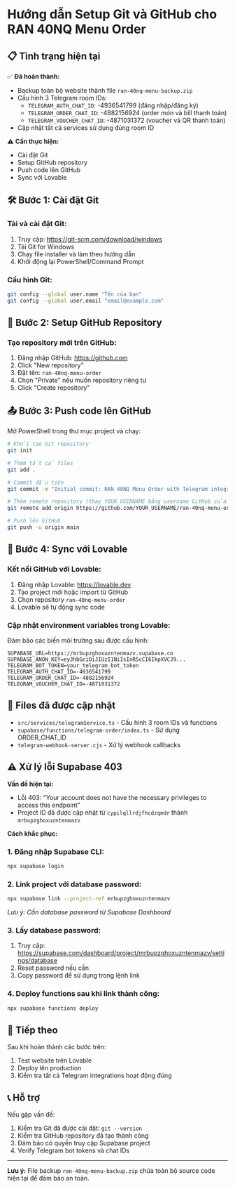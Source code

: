 # Hướng dẫn Setup Git và GitHub cho RAN 40NQ Menu Order

## 📋 Tình trạng hiện tại

✅ **Đã hoàn thành:**
- Backup toàn bộ website thành file `ran-40nq-menu-backup.zip`
- Cấu hình 3 Telegram room IDs:
  - `TELEGRAM_AUTH_CHAT_ID`: -4936541799 (đăng nhập/đăng ký)
  - `TELEGRAM_ORDER_CHAT_ID`: -4882156924 (order món và bill thanh toán)
  - `TELEGRAM_VOUCHER_CHAT_ID`: -4871031372 (voucher và QR thanh toán)
- Cập nhật tất cả services sử dụng đúng room ID

⚠️ **Cần thực hiện:**
- Cài đặt Git
- Setup GitHub repository
- Push code lên GitHub
- Sync với Lovable

## 🛠️ Bước 1: Cài đặt Git

### Tải và cài đặt Git:
1. Truy cập: https://git-scm.com/download/windows
2. Tải Git for Windows
3. Chạy file installer và làm theo hướng dẫn
4. Khởi động lại PowerShell/Command Prompt

### Cấu hình Git:
```bash
git config --global user.name "Tên của bạn"
git config --global user.email "email@example.com"
```

## 🐙 Bước 2: Setup GitHub Repository

### Tạo repository mới trên GitHub:
1. Đăng nhập GitHub: https://github.com
2. Click "New repository"
3. Đặt tên: `ran-40nq-menu-order`
4. Chọn "Private" nếu muốn repository riêng tư
5. Click "Create repository"

## 📤 Bước 3: Push code lên GitHub

Mở PowerShell trong thư mục project và chạy:

```bash
# Khởi tạo Git repository
git init

# Thêm tất cả files
git add .

# Commit đầu tiên
git commit -m "Initial commit: RAN 40NQ Menu Order with Telegram integration"

# Thêm remote repository (thay YOUR_USERNAME bằng username GitHub của bạn)
git remote add origin https://github.com/YOUR_USERNAME/ran-40nq-menu-order.git

# Push lên GitHub
git push -u origin main
```

## 🔄 Bước 4: Sync với Lovable

### Kết nối GitHub với Lovable:
1. Đăng nhập Lovable: https://lovable.dev
2. Tạo project mới hoặc import từ GitHub
3. Chọn repository `ran-40nq-menu-order`
4. Lovable sẽ tự động sync code

### Cập nhật environment variables trong Lovable:
Đảm bảo các biến môi trường sau được cấu hình:
```
SUPABASE_URL=https://mrbupzghoxuzntenmazv.supabase.co
SUPABASE_ANON_KEY=eyJhbGciOiJIUzI1NiIsInR5cCI6IkpXVCJ9...
TELEGRAM_BOT_TOKEN=your_telegram_bot_token
TELEGRAM_AUTH_CHAT_ID=-4936541799
TELEGRAM_ORDER_CHAT_ID=-4882156924
TELEGRAM_VOUCHER_CHAT_ID=-4871031372
```

## 📁 Files đã được cập nhật

- `src/services/telegramService.ts` - Cấu hình 3 room IDs và functions
- `supabase/functions/telegram-order/index.ts` - Sử dụng ORDER_CHAT_ID
- `telegram-webhook-server.cjs` - Xử lý webhook callbacks

## ⚠️ Xử lý lỗi Supabase 403

**Vấn đề hiện tại:**
- Lỗi 403: "Your account does not have the necessary privileges to access this endpoint"
- Project ID đã được cập nhật từ `cypilqllrdjfhcdzqmdr` thành `mrbupzghoxuzntenmazv`

**Cách khắc phục:**

### 1. Đăng nhập Supabase CLI:
```bash
npx supabase login
```

### 2. Link project với database password:
```bash
npx supabase link --project-ref mrbupzghoxuzntenmazv
```
*Lưu ý: Cần database password từ Supabase Dashboard*

### 3. Lấy database password:
1. Truy cập: https://supabase.com/dashboard/project/mrbupzghoxuzntenmazv/settings/database
2. Reset password nếu cần
3. Copy password để sử dụng trong lệnh link

### 4. Deploy functions sau khi link thành công:
```bash
npx supabase functions deploy
```

## 🚀 Tiếp theo

Sau khi hoàn thành các bước trên:
1. Test website trên Lovable
2. Deploy lên production
3. Kiểm tra tất cả Telegram integrations hoạt động đúng

## 📞 Hỗ trợ

Nếu gặp vấn đề:
1. Kiểm tra Git đã được cài đặt: `git --version`
2. Kiểm tra GitHub repository đã tạo thành công
3. Đảm bảo có quyền truy cập Supabase project
4. Verify Telegram bot tokens và chat IDs

---

**Lưu ý:** File backup `ran-40nq-menu-backup.zip` chứa toàn bộ source code hiện tại để đảm bảo an toàn.